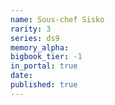 ```yaml
---
name: Sous-chef Sisko
rarity: 3
series: ds9
memory_alpha:
bigbook_tier: -1
in_portal: true
date:
published: true
---
```



